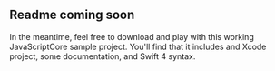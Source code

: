 ## Readme coming soon

In the meantime, feel free to download and play with this working JavaScriptCore sample project. You'll find that it includes and Xcode project, some documentation, and Swift 4 syntax.
